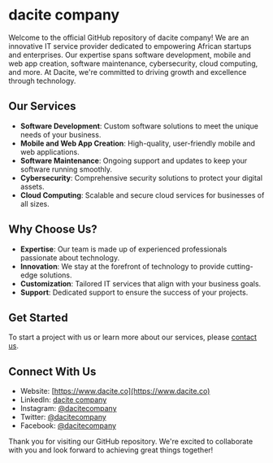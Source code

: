 # dacite company

Welcome to the official GitHub repository of dacite company! We are an innovative IT service provider dedicated to empowering African startups and enterprises. 
Our expertise spans software development, mobile and web app creation, software maintenance, cybersecurity, cloud computing, and more. 
At Dacite, we're committed to driving growth and excellence through technology.

## Our Services

- **Software Development**: Custom software solutions to meet the unique needs of your business.
- **Mobile and Web App Creation**: High-quality, user-friendly mobile and web applications.
- **Software Maintenance**: Ongoing support and updates to keep your software running smoothly.
- **Cybersecurity**: Comprehensive security solutions to protect your digital assets.
- **Cloud Computing**: Scalable and secure cloud services for businesses of all sizes.

## Why Choose Us?

- **Expertise**: Our team is made up of experienced professionals passionate about technology.
- **Innovation**: We stay at the forefront of technology to provide cutting-edge solutions.
- **Customization**: Tailored IT services that align with your business goals.
- **Support**: Dedicated support to ensure the success of your projects.

## Get Started

To start a project with us or learn more about our services, please [contact us](mailto:contact@dacite.co).

## Connect With Us

- Website: [https://www.dacite.co](https://www.dacite.co)
- LinkedIn: [dacite company](https://www.linkedin.com/company/dacite)
- Instagram: [@dacitecompany](https://www.instagram.com/dacitecompany/)
- Twitter: [@dacitecompany](https://twitter.com/dacitecompany)
- Facebook: [@dacitecompany](https://www.facebook.com/dacitecompany)

Thank you for visiting our GitHub repository. We're excited to collaborate with you and look forward to achieving great things together!


